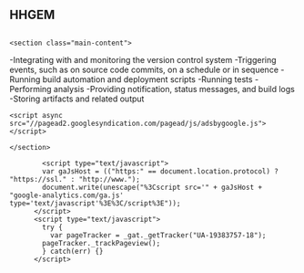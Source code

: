 <!DOCTYPE html>
<html lang="en-us">
  <head>
    <meta charset="UTF-8">
    <title>Key capabilities of CI server</title>
    <meta name="viewport" content="width=device-width, initial-scale=1">
    <link rel="stylesheet" type="text/css" href="stylesheets/normalize.css" media="screen">
    <link href='https://fonts.googleapis.com/css?family=Open+Sans:400,700' rel='stylesheet' type='text/css'>
    <link rel="stylesheet" type="text/css" href="stylesheets/stylesheet.css" media="screen">
    <link rel="stylesheet" type="text/css" href="stylesheets/github-light.css" media="screen">
  </head>
  <body>
    <section class="page-header">
      <h1 class="project-name">HHGEM</h1>
      <h2 class="project-tagline"></h2>
    </section>
    
    <section class="main-content">
-Integrating with and monitoring the version control system
-Triggering events, such as on source code commits, on a schedule or in sequence
-Running build automation and deployment scripts
-Running tests
-Performing analysis
-Providing notification, status messages, and build logs
-Storing artifacts and related output

    <script async src="//pagead2.googlesyndication.com/pagead/js/adsbygoogle.js"></script>
<!-- responsive -->
<ins class="adsbygoogle"
     style="display:block"
     data-ad-client="ca-pub-4718006397759079"
     data-ad-slot="3139844267"
     data-ad-format="auto"></ins>
<script>
(adsbygoogle = window.adsbygoogle || []).push({});
</script>
    
    

    </section>

            <script type="text/javascript">
            var gaJsHost = (("https:" == document.location.protocol) ? "https://ssl." : "http://www.");
            document.write(unescape("%3Cscript src='" + gaJsHost + "google-analytics.com/ga.js' type='text/javascript'%3E%3C/script%3E"));
          </script>
          <script type="text/javascript">
            try {
              var pageTracker = _gat._getTracker("UA-19383757-18");
            pageTracker._trackPageview();
            } catch(err) {}
          </script>

  </body>
</html>

